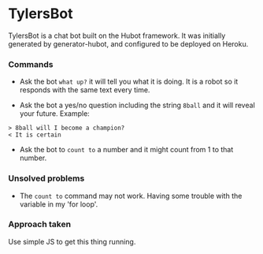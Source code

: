 # TylersBot

TylersBot is a chat bot built on the Hubot framework. It was
initially generated by generator-hubot, and configured to be
deployed on Heroku.

###  Commands

 * Ask the bot `what up?` it will tell you what it is doing. It is a robot so it responds with the same text every time.

 * Ask the bot a yes/no question including the string `8ball` and it will reveal your future. Example:

```
> 8ball will I become a champion?
< It is certain
```

 * Ask the bot to `count to` a number and it might count from 1 to that number.

###  Unsolved problems

* The `count to` command may not work. Having some trouble with the variable in my 'for loop'.

### Approach taken

Use simple JS to get this thing running.
